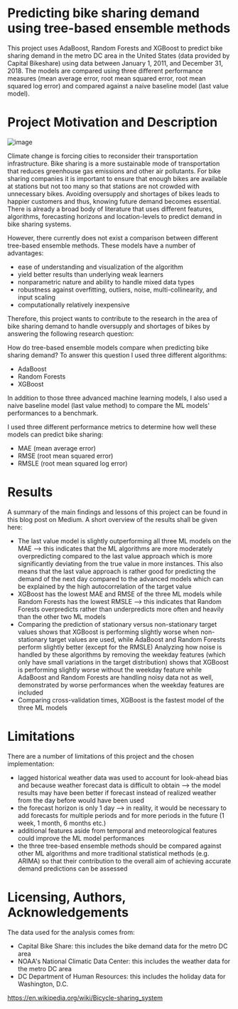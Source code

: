 # Predicting bike sharing demand using tree-based ensemble methods

This project uses AdaBoost, Random Forests and XGBoost to predict bike sharing demand in the metro DC area in the United States (data provided by Capital Bikeshare) using data between January 1, 2011, and December 31, 2018. The models are compared using three different performance measures (mean average error, root mean squared error, root mean squared log error) and compared against a naive baseline model (last value model).

# Project Motivation and Description

![image](https://user-images.githubusercontent.com/108236580/213938971-0a985ddf-5d2f-4a3c-a363-bbaa59df594c.png)



Climate change is forcing cities to reconsider their transportation infrastructure. Bike sharing is a more sustainable mode of transportation that reduces greenhouse gas emissions and other air pollutants. For bike sharing companies it is important to ensure that enough bikes are available at stations but not too many so that stations are not crowded with unnecessary bikes. Avoiding oversupply and shortages of bikes leads to happier customers and thus, knowing future demand becomes essential. There is already a broad body of literature that uses different features, algorithms, forecasting horizons and location-levels to predict demand in bike sharing systems.

However, there currently does not exist a comparison between different tree-based ensemble methods. These models have a number of advantages:

- ease of understanding and visualization of the algorithm
- yield better results than underlying weak learners
- nonparametric nature and ability to handle mixed data types
- robustness against overfitting, outliers, noise, multi-collinearity, and input scaling
- computationally relatively inexpensive

Therefore, this project wants to contribute to the research in the area of bike sharing demand to handle oversupply and shortages of bikes by answering the following research question:

How do tree-based ensemble models compare when predicting bike sharing demand?
To answer this question I used three different algorithms:

- AdaBoost
- Random Forests
- XGBoost

In addition to those three advanced machine learning models, I also used a naive baseline model (last value method) to compare the ML models' performances to a benchmark.

I used three different performance metrics to determine how well these models can predict bike sharing:

- MAE (mean average error)
- RMSE (root mean squared error)
- RMSLE (root mean squared log error)

# Results

A summary of the main findings and lessons of this project can be found in this blog post on Medium. A short overview of the results shall be given here:

- The last value model is slightly outperforming all three ML models on the MAE --> this indicates that the ML algorithms are more moderately overpredicting compared to the last value approach which is more significantly deviating from the true value in more instances. This also means that the last value approach is rather good for predicting the demand of the next day compared to the advanced models which can be explained by the high autocorrelation of the target value
- XGBoost has the lowest MAE and RMSE of the three ML models while Random Forests has the lowest RMSLE --> this indicates that Random Forests overpredicts rather than underpredicts more often and heavily than the other two ML models
- Comparing the prediction of stationary versus non-stationary target values shows that XGBoost is performing slightly worse when non-stationary target values are used, while AdaBoost and Random Forests perform slightly better (except for the RMSLE)
Analyzing how noise is handled by these algorithms by removing the weekday features (which only have small variations in the target distribution) shows that XGBoost is performing slightly worse without the weekday feature while AdaBoost and Random Forests are handling noisy data not as well, demonstrated by worse performances when the weekday features are included
- Comparing cross-validation times, XGBoost is the fastest model of the three ML models

# Limitations

There are a number of limitations of this project and the chosen implementation:

- lagged historical weather data was used to account for look-ahead bias and because weather forecast data is difficult to obtain --> the model results may have been better if forecast instead of realized weather from the day before would have been used
- the forecast horizon is only 1 day --> in reality, it would be necessary to add forecasts for multiple periods and for more periods in the future (1 week, 1 month, 6 months etc.)
- additional features aside from temporal and meteorological features could improve the ML model performances
- the three tree-based ensemble methods should be compared against other ML algorithms and more traditional statistical methods (e.g. ARIMA) so that their contribution to the overall aim of achieving accurate demand predictions can be assessed

# Licensing, Authors, Acknowledgements

The data used for the analysis comes from:

- Capital Bike Share: this includes the bike demand data for the metro DC area
- NOAA's National Climatic Data Center: this includes the weather data for the metro DC area
- DC Department of Human Resources: this includes the holiday data for Washington, D.C.

https://en.wikipedia.org/wiki/Bicycle-sharing_system
